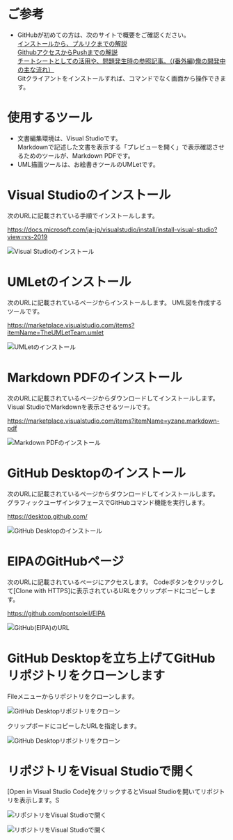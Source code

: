 # ご参考
* GitHubが初めての方は、次のサイトで概要をご確認ください。  
[インストールから、プルリクまでの解説](https://employment.en-japan.com/engineerhub/entry/2017/01/31/110000)  
[GithubアクセスからPushまでの解説](https://qiita.com/nnahito/items/565f8755e70c51532459)  
[チートシートとしての活用や、問題発生時の参照記事。（(番外編)俺の開発中の主な流れ）](https://qiita.com/gold-kou/items/7f6a3b46e2781b0dd4a0#step1%E3%83%AA%E3%83%A2%E3%83%BC%E3%83%88%E3%83%AA%E3%83%9D%E3%82%B8%E3%83%88%E3%83%AA%E4%BD%9C%E6%88%90)  
Gitクライアントをインストールすれば、コマンドでなく画面から操作できます。  

# 使用するツール
* 文書編集環境は、Visual Studioです。  
Markdownで記述した文書を表示する「プレビューを開く」で表示確認させるためのツールが、Markdown PDFです。
* UML描画ツールは、お絵書きツールのUMLetです。

# Visual Studioのインストール
次のURLに記載されている手順でインストールします。

https://docs.microsoft.com/ja-jp/visualstudio/install/install-visual-studio?view=vs-2019

![Visual Studioのインストール](図/図1.png)

# UMLetのインストール
次のURLに記載されているページからインストールします。
UML図を作成するツールです。

https://marketplace.visualstudio.com/items?itemName=TheUMLetTeam.umlet

![UMLetのインストール](図/図3.png)

# Markdown PDFのインストール
次のURLに記載されているページからダウンロードしてインストールします。
Visual StudioでMarkdownを表示させるツールです。

https://marketplace.visualstudio.com/items?itemName=yzane.markdown-pdf

![Markdown PDFのインストール](図/図13.png)

# GitHub Desktopのインストール
次のURLに記載されているページからダウンロードしてインストールします。
グラフィックユーザインタフェースでGitHubコマンド機能を実行します。

https://desktop.github.com/

![GitHub Desktopのインストール](図/図2.png)

# EIPAのGitHubページ
次のURLに記載されているページにアクセスします。
Codeボタンをクリックして[Clone with HTTPS]に表示されているURLをクリップボードにコピーします。

https://github.com/pontsoleil/EIPA

![GitHub(EIPA)のURL](図/図7.png)

# GitHub Desktopを立ち上げてGitHubリポジトリをクローンします
Fileメニューからリポジトリをクローンします。

![GitHub Desktopリポジトリをクローン](図/図11.png)

クリップボードにコピーしたURLを指定します。

![GitHub Desktopリポジトリをクローン](図/図8.png)

# リポジトリをVisual Studioで開く
[Open in Visual Studio Code]をクリックするとVisual Studioを開いてリポジトリを表示します。S

![リポジトリをVisual Studioで開く](図/図12.png)

![リポジトリをVisual Studioで開く](図/図10.png)
